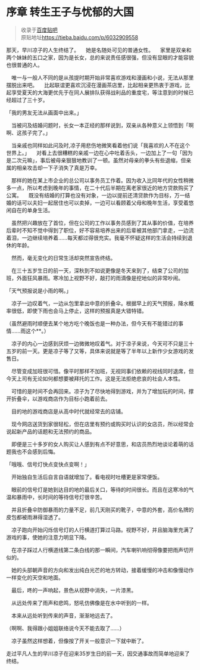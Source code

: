 # 序章 转生王子与忧郁的大国

> 收录于[百度贴吧](https://tieba.baidu.com/f?kw=转生王子)  
> 原贴地址<https://tieba.baidu.com/p/6032909558>

那天，早川凉子的人生终结了。
　她是名随处可见的普通女性。
　家里是双亲和两个妹妹的五口之家，因为是长女，总的来说责任感很强，但没有显眼的才能容貌也很普通的人。

　唯一与一般人不同的是从孩提时期开始非常喜欢游戏和漫画和小说，无法从那里摆脱出来吧。
　比起联谊更喜欢沉浸在漫画茶店里，比起相亲更热衷于游戏，比起享受夏天的大海更优先于在同人展排队获得战利品的重度宅，等注意到的时候已经超过了三十岁。

「我的男友无法从画面中出来。」

　当被问及结婚问题时，长女一本正经的那样说到，双亲从各种意义上领悟到「啊啊、这孩子完了。」

　当亲戚也同样如此问及时,凉子用悲伤地微笑看着他们说「我喜欢的人不在这个世界上。」
　对看上去很糟糕的亲戚一边在心中吐着舌头，一边加上了一句「因为是二次元嘛」，事后被母亲狠狠地教训了一顿。虽然对母亲的拳头有些退缩，但亲属的相亲攻击却一下子消失了真是万幸。

　那样的她在某上市企业的总公司以事务员工作着。因为收入比同年代的女性稍微多一点，所以考虑到晚年的事情，在二十代后半期在离老家很近的地方贷款购买了公寓。
　既没有结婚的打算也没有对象，一边以提前还清贷款作为目标，万一结婚的话可以夫妇一起居住也可以卖掉，一边可以看顾着父母和晚年生活，享受着悠闲自在的单身生活。

　虽然把兴趣放在了首位，但在公司的工作以事务员感到了其从事的价值，在培养后辈时不知不觉中得到了职位，好不容易培养出来的后辈被其他部门拿走，一边流着泪，一边继续培养着……每天都过得很充实。我毫不怀疑这样的生活会持续到退休的年龄。

　然而，毫无变化的日常生活却突然宣告终结。

　在三十五岁生日的前一天，深秋到不如说更像是冬天来到了，结束了公司的加班，外面狂风暴雨。寒冷加上视野不好，敲打的雨滴像是挖地似的非常吵闹。

「天气预报说是小雨的啊。」

　凉子一边叹着气，一边从包里拿出中意的折叠伞。根据早上的天气预报，降水概率很低，即使下雨也会马上停止，这样的预报真是大错特错。

（虽然避雨时顺便去某个地方吃个晚饭也是一种办法，但今天有不能错过的事情……雨这个**。）

　凉子的内心一边感到厌烦一边微微地叹着气。对于凉子来说，今天可不只是三十五岁的前一天。更是凉子等了又等，具体来说就是等了半年以上新作少女游戏的发售日。

　尽管变成加班很可惜。像平时那样不加班，无视同事们依赖的视线同时退席，但今天上司有无论如何都想要被拜托的工作。这是无法拒绝悲哀的社会人本性。

　可惜的是时间不会再回来。凉子为了尽快地得到游戏，并为了增加玩的时间，撑开折叠伞，以游戏商店作为目标小跑着前去。

　目的地的游戏商店是从高中时代就经常去的店铺。

　现今网店送货到家很轻松，但在店里有预约或购买时认识的女店员，所以经常会说起新产品的话题和无法预约的商品。

　即便是三十多岁的女人购买让人感到有点不好意思，和店员热烈地谈论着萌的话题我也不会感到后悔。

「哦哦、信号灯快点变快点变啊！」

　开始独自生活后自言自语就增加了。看电视时吐槽更是家常便饭。

　眼前的信号灯是她到达目的地的最后关口，等待的时间很长。而且在这寒冷的气温和暴雨中，长时间的等待信号灯很辛苦。

　并且折叠伞防御暴雨的力量不足，前几天刚买的靴子，中意的外套，高价名牌的皮包都被雨淋得湿透了。

　凉子跑向开始闪烁信号灯的人行横道打算过马路。视野不好，并且脑海里充满了游戏的事，使她的注意力明显下降。

　在凉子踩过人行横道线第二条白线的那一瞬间，汽车喇叭响彻得像要把雨声切开似的。

　她的头部朝声音的方向和发出纯白光芒的地方转动，接着缓慢的冲击和像慢动作一样变化的天空和地面。

　最后，咚的一声响起，景色从视野中消失，一片漆黑。

　从远处传来了雨声和悲鸣，怒吼仿佛像是在水中听到的一样。

　本来从远处听到传来的声音，渐渐地远去了。

（啊啊、我得跟小姐姐联络说今天不能去取了……）

　凉子虽然这样想着，但像按了开关一般意识一下就中断了。

走过平凡人生的早川凉子在迎来35岁生日的前一天，因交通事故而简单地迎来了终结。
